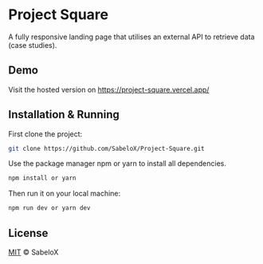 # Project Square

A fully responsive landing page that utilises an external API to retrieve data (case studies).

## Demo

Visit the hosted version on https://project-square.vercel.app/

## Installation & Running

First clone the project:
```bash
git clone https://github.com/SabeloX/Project-Square.git
```
Use the package manager npm or yarn to install all dependencies.

```bash
npm install or yarn
```
Then run it on your local machine:
```bash
npm run dev or yarn dev
```


## License

[MIT](https://choosealicense.com/licenses/mit/) © SabeloX
